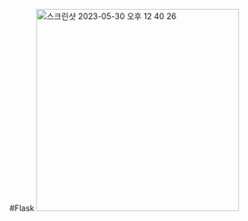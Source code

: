 #Flask
<img width="357" alt="스크린샷 2023-05-30 오후 12 40 26" src="https://github.com/Yu-Miri/Flask/assets/121469490/0a4968d1-5f96-4bd3-8d58-c59ad03fc74b">
